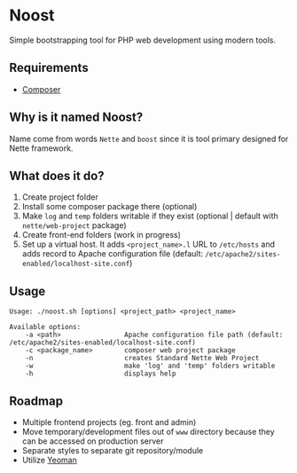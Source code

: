 # Noost

Simple bootstrapping tool for PHP web development using modern tools.

## Requirements

* [Composer](https://getcomposer.org/)

## Why is it named Noost?

Name come from words `Nette` and `boost` since it is tool primary designed for Nette framework.

## What does it do?

1. Create project folder
2. Install some composer package there (optional)
3. Make `log` and `temp` folders writable if they exist (optional | default with `nette/web-project` package)
4. Create front-end folders (work in progress)
5. Set up a virtual host. It adds `<project_name>.l` URL to `/etc/hosts` and adds record to Apache configuration file (default: `/etc/apache2/sites-enabled/localhost-site.conf`)


## Usage

```
Usage: ./noost.sh [options] <project_path> <project_name>

Available options:
    -a <path>                Apache configuration file path (default: /etc/apache2/sites-enabled/localhost-site.conf)
    -c <package_name>        composer web project package
    -n                       creates Standard Nette Web Project
    -w                       make 'log' and 'temp' folders writable
    -h                       displays help
```

## Roadmap

* Multiple frontend projects (eg. front and admin)
* Move temporary/development files out of `www` directory because they can be accessed on production server
* Separate styles to separate git repository/module
* Utilize [Yeoman](http://yeoman.io/)
